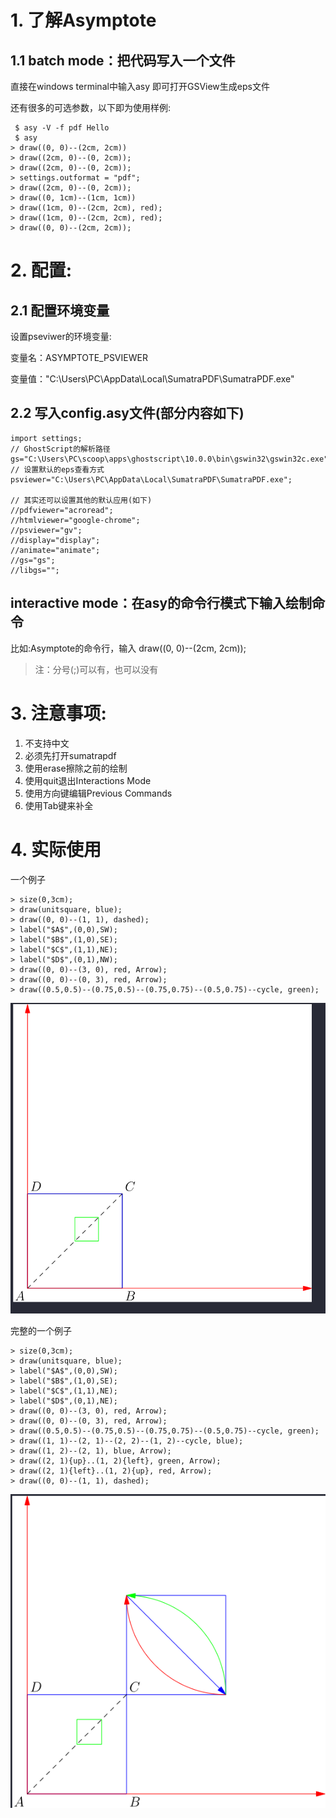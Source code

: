 # 1. 了解Asymptote

## 1.1 batch mode：把代码写入一个文件

直接在windows terminal中输入asy <FileName>即可打开GSView生成eps文件

还有很多的可选参数，以下即为使用样例:

``` shell
 $ asy -V -f pdf Hello
 $ asy
> draw((0, 0)--(2cm, 2cm))
> draw((2cm, 0)--(0, 2cm));
> draw((2cm, 0)--(0, 2cm));
> settings.outformat = "pdf";
> draw((2cm, 0)--(0, 2cm));
> draw((0, 1cm)--(1cm, 1cm))
> draw((1cm, 0)--(2cm, 2cm), red);
> draw((1cm, 0)--(2cm, 2cm), red);
> draw((0, 0)--(2cm, 2cm));
```

# 2. 配置:
## 2.1 配置环境变量

设置pseviwer的环境变量:

变量名：ASYMPTOTE_PSVIEWER

变量值："C:\Users\PC\AppData\Local\SumatraPDF\SumatraPDF.exe"


## 2.2 写入config.asy文件(部分内容如下)

``` shell
import settings;
// GhostScript的解析路径
gs="C:\Users\PC\scoop\apps\ghostscript\10.0.0\bin\gswin32\gswin32c.exe";
// 设置默认的eps查看方式
psviewer="C:\Users\PC\AppData\Local\SumatraPDF\SumatraPDF.exe";

// 其实还可以设置其他的默认应用(如下)
//pdfviewer="acroread";
//htmlviewer="google-chrome";
//psviewer="gv";
//display="display";
//animate="animate";
//gs="gs";
//libgs="";
```


##  interactive mode：在asy的命令行模式下输入绘制命令
比如:Asymptote的命令行，输入 draw((0, 0)--(2cm, 2cm));

> 注：分号(;)可以有，也可以没有


# 3. 注意事项:
1. 不支持中文
2. 必须先打开sumatrapdf
3. 使用erase擦除之前的绘制
4. 使用quit退出Interactions Mode
5. 使用方向键编辑Previous Commands
6. 使用Tab键来补全


# 4. 实际使用
一个例子

``` shell
> size(0,3cm);
> draw(unitsquare, blue);
> draw((0, 0)--(1, 1), dashed);
> label("$A$",(0,0),SW);
> label("$B$",(1,0),SE);
> label("$C$",(1,1),NE);
> label("$D$",(0,1),NW);
> draw((0, 0)--(3, 0), red, Arrow);
> draw((0, 0)--(0, 3), red, Arrow);
> draw((0.5,0.5)--(0.75,0.5)--(0.75,0.75)--(0.5,0.75)--cycle, green);
```

![运行结果](Test输出.png)


完整的一个例子

``` shell
> size(0,3cm);
> draw(unitsquare, blue);
> label("$A$",(0,0),SW);
> label("$B$",(1,0),SE);
> label("$C$",(1,1),NE);
> label("$D$",(0,1),NE);
> draw((0, 0)--(3, 0), red, Arrow);
> draw((0, 0)--(0, 3), red, Arrow);
> draw((0.5,0.5)--(0.75,0.5)--(0.75,0.75)--(0.5,0.75)--cycle, green);
> draw((1, 1)--(2, 1)--(2, 2)--(1, 2)--cycle, blue);
> draw((1, 2)--(2, 1), blue, Arrow);
> draw((2, 1){up}..(1, 2){left}, green, Arrow);
> draw((2, 1){left}..(1, 2){up}, red, Arrow);
> draw((0, 0)--(1, 1), dashed);
```


![运行结果](Test输出2.png)



